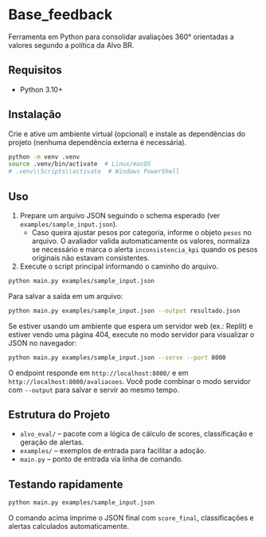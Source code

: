 # Base_feedback

Ferramenta em Python para consolidar avaliações 360° orientadas a valores segundo a política da Alvo BR.

## Requisitos

- Python 3.10+

## Instalação

Crie e ative um ambiente virtual (opcional) e instale as dependências do projeto (nenhuma dependência externa é necessária).

```bash
python -m venv .venv
source .venv/bin/activate  # Linux/macOS
# .venv\\Scripts\\activate  # Windows PowerShell
```

## Uso

1. Prepare um arquivo JSON seguindo o schema esperado (ver `examples/sample_input.json`).
   - Caso queira ajustar pesos por categoria, informe o objeto `pesos` no arquivo. O
     avaliador valida automaticamente os valores, normaliza se necessário e marca o
     alerta `inconsistencia_kpi` quando os pesos originais não estavam consistentes.
2. Execute o script principal informando o caminho do arquivo.

```bash
python main.py examples/sample_input.json
```

Para salvar a saída em um arquivo:

```bash
python main.py examples/sample_input.json --output resultado.json
```

Se estiver usando um ambiente que espera um servidor web (ex.: Replit) e estiver
vendo uma página 404, execute no modo servidor para visualizar o JSON no
navegador:

```bash
python main.py examples/sample_input.json --serve --port 8000
```

O endpoint responde em `http://localhost:8000/` e em `http://localhost:8000/avaliacoes`.
Você pode combinar o modo servidor com `--output` para salvar e servir ao mesmo tempo.

## Estrutura do Projeto

- `alvo_eval/` – pacote com a lógica de cálculo de scores, classificação e geração de alertas.
- `examples/` – exemplos de entrada para facilitar a adoção.
- `main.py` – ponto de entrada via linha de comando.

## Testando rapidamente

```bash
python main.py examples/sample_input.json
```

O comando acima imprime o JSON final com `score_final`, classificações e alertas calculados automaticamente.
